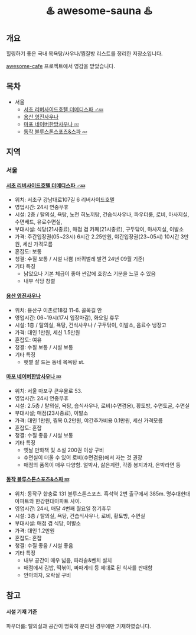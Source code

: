 <h1 align="center"><strong>♨️ awesome-sauna ♨️</strong></h1>

## 개요

힐링하기 좋은 국내 목욕탕/사우나/찜질방 리스트를 정리한 저장소입니다.

[awesome-cafe](https://github.com/utilForever/awesome-cafe) 프로젝트에서 영감을 받았습니다.


## 목차

- 서울
  - [서초 리버사이드호텔 더메디스파 ♂️💤](#서초-리버사이드호텔-더메디스파-)
  - [용산 영진사우나](#용산-영진사우나)
  - [마포 네이버한방사우나 💤](#마포-네이버한방사우나-)
  - [동작 블루스톤스포츠&스파 💤](#동작-블루스톤스포츠&스파-)


## 지역
### 서울

#### [서초 리버사이드호텔 더메디스파 ♂️💤](https://naver.me/FEUpRQY0)

- 위치: 서초구 강남대로107길 6 리버사이드호텔
- 영업시간: 24시 연중무휴
- 시설: 2층 / 탈의실, 욕탕, 노천 히노끼탕, 건습식사우나, 파우더룸, 로비, 마사지실, 수면베드, 유료수면실, 
- 부대시설: 식당(21시종료), 매점 겸 카페(21시종료), 구두닦이, 마사지실, 이발소
- 가격: 주간입장권(05~23시) 6시간 2.25만원, 야간입장권(23~05시) 10시간 3만원, 세신 가격모름
- 혼잡도: 보통
- 청결: 수질 보통 / 시설 나쁨 (바퀴벌레 발견 24년 09월 기준)
- 기타 특징
  - 낡았으나 기본 체급이 좋아 싼값에 호캉스 기분을 느낄 수 있음
  - 내부 식당 창렬

#### [용산 영진사우나](https://naver.me/FA2U1KOL)

- 위치: 용산구 이촌로18길 11-6. 골목길 안
- 영업시간: 06~19시(17시 입장마감), 화요일 휴무
- 시설: 1층 / 탈의실, 욕탕, 건식사우나 / 구두닦이, 이발소, 음료수 냉장고
- 가격: 대인 1만원, 세신 1.5만원
- 혼잡도: 여유
- 청결: 수질 보통 / 시설 보통
- 기타 특징
  - 햇볕 잘 드는 동네 목욕탕 st.

#### [마포 네이버한방사우나 💤](https://naver.me/xBwJHwOi)

- 위치: 서울 마포구 큰우물로 53.
- 영업시간: 24시 연중무휴
- 시설: 2.5층 / 탈의실, 욕탕, 습식사우나, 로비(수면겸용), 황토방, 수면토굴, 수면실
- 부대시설; 매점(23시종료), 이발소
- 가격: 대인 1만원, 찜복 0.2만원, 야간추가비용 0.1만원, 세신 가격모름
- 혼잡도: 혼잡
- 청결: 수질 좋음 / 시설 보통
- 기타 특징
  - 옛날 만화책 및 소설 200권 이상 구비
  - 수면실이 더울 수 있어 로비(수면겸용)에서 자는 것 권장
  - 매점의 품목이 매우 다양함. 얼박사, 삶은계란, 각종 봉지과자, 은박라면 등
 
#### [동작 블루스톤스포츠&스파 💤](https://naver.me/xRhEEfsd)

- 위치: 동작구 햔충로 131 블루스톤스포츠. 흑석역 2번 출구에서 385m. 명수대현대아파트와 한강현대아파트 사이.
- 영업시간: 24시, 매달 4번째 월요일 정기휴무
- 시설: 3층 / 탈의실, 욕탕, 건습식사우나, 로비, 황토방, 수면실
- 부대시설: 매점 겸 식당, 이발소
- 가격: 대인 1.2만원
- 혼잡도: 혼잡
- 청결: 수질 좋음 / 시설 좋음
- 기타 특징
  - 내부 공간이 매우 넓음, 파라솔&벤치 설치
  - 매점에서 김밥, 떡볶이, 짜파게티 등 제대로 된 식사를 판매함
  - 안마의자, 오락실 구비



## 참고

#### 시설 기재 기준

파우더룸: 탈의실과 공간이 명확히 분리된 경우에만 기재하였습니다.
